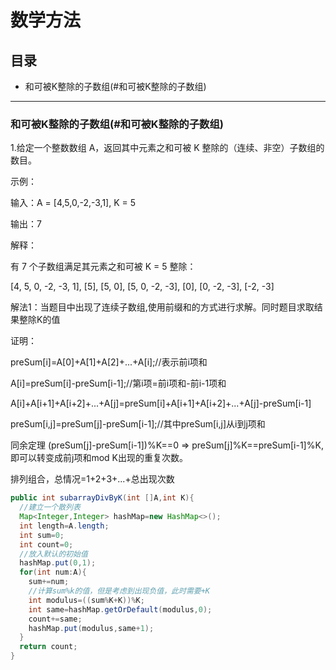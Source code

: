 # 数学方法

## 目录
* 和可被K整除的子数组(#和可被K整除的子数组)



---
### 和可被K整除的子数组(#和可被K整除的子数组)
1.给定一个整数数组 A，返回其中元素之和可被 K 整除的（连续、非空）子数组的数目。
  
  示例：
  
  输入：A = [4,5,0,-2,-3,1], K = 5
  
  输出：7
  
  解释：
  
  有 7 个子数组满足其元素之和可被 K = 5 整除：
  
  [4, 5, 0, -2, -3, 1], [5], [5, 0], [5, 0, -2, -3], [0], [0, -2, -3], [-2, -3]

解法1：当题目中出现了连续子数组,使用前缀和的方式进行求解。同时题目求取结果整除K的值

证明： 

preSum[i]=A[0]+A[1]+A[2]+...+A[i];//表示前i项和

A[i]=preSum[i]-preSum[i-1];//第i项=前i项和-前i-1项和

A[i]+A[i+1]+A[i+2]+...+A[j]=preSum[i]+A[i+1]+A[i+2]+...+A[j]-preSum[i-1]

preSum[i,j]=preSum[j]-preSum[i-1];//其中preSum[i,j]从i到j项和

同余定理
(preSum[j]-preSum[i-1])%K==0 => preSum[j]%K==preSum[i-1]%K,即可以转变成前j项和mod K出现的重复次数。

排列组合，总情况=1+2+3+...+总出现次数
```java
public int subarrayDivByK(int []A,int K){
  //建立一个散列表
  Map<Integer,Integer> hashMap=new HashMap<>();
  int length=A.length;
  int sum=0;
  int count=0;
  //放入默认的初始值
  hashMap.put(0,1);
  for(int num:A){
    sum+=num;
    //计算sum%k的值，但是考虑到出现负值，此时需要+K
    int modulus=((sum%K+K))%K;
    int same=hashMap.getOrDefault(modulus,0);
    count+=same;
    hashMap.put(modulus,same+1);
  }
  return count;
}
```      
